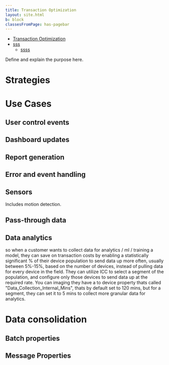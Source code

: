 ```yaml
---
title: Transaction Optimization
layout: site.html
b: block
classesFromPage: has-pagebar
---
```


<aside id="pagebar" class="d-xl-block collapse">
  <ul>
    <li><a href="#core-title">Transaction Optimization</a></li>
    <li><a href="#sss">sss</a>
      <ul>
        <li><a href="#ssss">ssss</a></li>
      </ul>
    </li>
  </ul>
</aside>

Define and explain the purpose here.

# Strategies

# Use Cases

## User control events

## Dashboard updates

## Report generation

## Error and event handling

## Sensors

Includes motion detection.

## Pass-through data

## Data analytics

so when a customer wants to collect data for analytics / ml / training a model, they can save on transaction costs by enabling a statistically significant % of their device population to send data up more often, usually between 5%-15%, based on the number of devices, instead of pulling data for every device in the field. They can utilize ICC to select a segment of the population, and configure only those devices to send data up at the required rate. You can imaging they have a to device property thats called "Data_Collection_Internal_Mins", thats by default set to 120 mins, but for a segment, they can set it to 5 mins to collect more granular data for analytics.

# Data consolidation

## Batch properties

## Message Properties